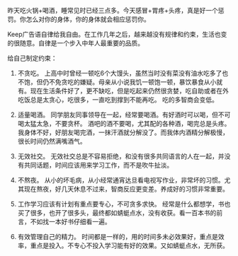 昨天吃火锅+喝酒，睡常见时已经三点多。今天感冒+胃疼+头疼，真是好一个惩罚。你怎么对你的身体，你的身体就会相应惩罚你。

Keep广告语自律给我自由。在工作几年之后，越来越没有规律和约束，生活也变的很随意。自律是一个步入中年人最重要的品质。

给自己制定约束：
1. 不贪吃。
上高中时曾经一顿吃6个大馒头，虽然当时没有菜没有油水吃多了也不饱，但仍不免贪吃的嫌疑。母亲从小说我饥一顿饱一顿，暴饮暴食从小就有。现在生活条件好了，更不缺吃，但是吃起来仍然很贪婪，吃自助或者在外吃饭总是太贪心，吃很多，一直吃到撑到不能再吃。
吃的多智商会变低。

2. 适量喝酒。
同学朋友同事领导在一起，经常要喝酒。有好酒时可以喝，但不可喝太猛太急，不要贪杯。
酒吧的酒不要喝，尤其配的各种酒，喝完总是头疼。
我身体不好，好朋友喝完酒，一抹汗酒就分解没了。而我体内酒精分解极慢，很长时间仍然满嘴酒气。

3. 无效社交。
无效社交总是不容易拒绝，和没有很多共同语言的人在一起，并没有共同话题，时间应该用来学习工作，而不是吹牛扯淡。

4. 不熬夜。
从小的坏毛病，从小经常通宵达旦看电视写作业，非常坏的习惯。尤其现在熬夜，好几天休息不过来，智商反应更变差。养成好的习惯非常重要。

5. 工作学习应该有计划有重点要专心，不可贪多求快。
经常是什么都想学，书也买了很多，也开了很多头，最终都如蜻蜓点水，没有收获。看一百本书的前言，不如找一本好书仔细看一遍。

6. 有效管理自己的精力。
时间都是一样的，用的时间多未必效果好，重点是效率，重点是投入。不专心不投入学习能有好的效果。又如蜻蜓点水，无所获。
